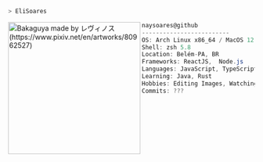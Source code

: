 ```zsh
> EliSoares
```

<img align="left" src="https://i.pinimg.com/564x/ce/33/32/ce3332388e10b26640f6f8effe0861ee.jpg" alt="Bakaguya made by レヴィノス (https://www.pixiv.net/en/artworks/80962527)" width="270" /> 

```csharp
naysoares@github
-------------------------
OS: Arch Linux x86_64 / MacOS 12.3
Shell: zsh 5.8
Location: Belém-PA, BR
Frameworks: ReactJS,  Node.js
Languages: JavaScript, TypeScript, HTML, CSS
Learning: Java, Rust
Hobbies: Editing Images, Watching Series, Reading Everything
Commits: ???
```
